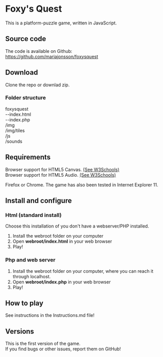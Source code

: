 # Foxy's Quest
This is a platform-puzzle game, written in JavaScript.

Source code
-----

The code is available on Github: https://github.com/mariajonsson/foxysquest   

Download
-------

Clone the repo or downlad zip.

### Folder structure

foxysquest  
--index.html  
--index.php  
/img   
/img/tiles    
/js  
/sounds  

Requirements
----

Browser support for HTML5 Canvas. [(See W3Schools)](http://www.w3schools.com/html/html5_canvas.asp)  
Browser support for HTML5 Audio. [(See W3Schools)](http://www.w3schools.com/html/html5_audio.asp)

Firefox or Chrome.
The game has also been tested in Internet Explorer 11. 


Install and configure
----



### Html (standard install)
Choose this installation of you don't have a webserver/PHP installed. 

1. Install the webroot folder on your computer   
2. Open **webroot/index.html** in your web browser   
3. Play!


### Php and web server

1. Install the webroot folder on your computer, where you can reach it through localhost.   
2. Open **webroot/index.php** in your web browser   
3. Play!

How to play
-----
See instructions in the Instructions.md file!

Versions
----
This is the first version of the game.  
If you find bugs or other issues, report them on GitHub!